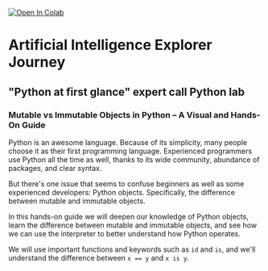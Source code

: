 [![Open In Colab](https://colab.research.google.com/assets/colab-badge.svg)](https://colab.research.google.com/github/schwaben-github/Python_ExpertCall/blob/master/Python_First_Glance.ipynb)

# Artificial Intelligence Explorer Journey
## "Python at first glance" expert call Python lab

### Mutable vs Immutable Objects in Python – A Visual and Hands-On Guide

Python is an awesome language. Because of its simplicity, many people choose it as their first programming language.
Experienced programmers use Python all the time as well, thanks to its wide community, abundance of packages, and clear syntax.

But there's one issue that seems to confuse beginners as well as some experienced developers: Python objects. Specifically, the difference between mutable and immutable objects.

In this hands-on guide we will deepen our knowledge of Python objects, learn the difference between mutable and immutable objects, and see how we can use the interpreter to better understand how Python operates.

We will use important functions and keywords such as `id` and `is`, and we'll understand the difference between `x == y` and `x is y`.
